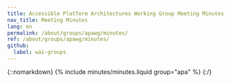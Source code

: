 ```yaml
---
title: Accessible Platform Architectures Working Group Meeting Minutes
nav_title: Meeting Minutes
lang: en
permalink: /about/groups/apawg/minutes/
ref: /about/groups/apawg/minutes/
github:
  label: wai-groups
---
```


{::nomarkdown}
{% include minutes/minutes.liquid group="apa" %}
{:/}